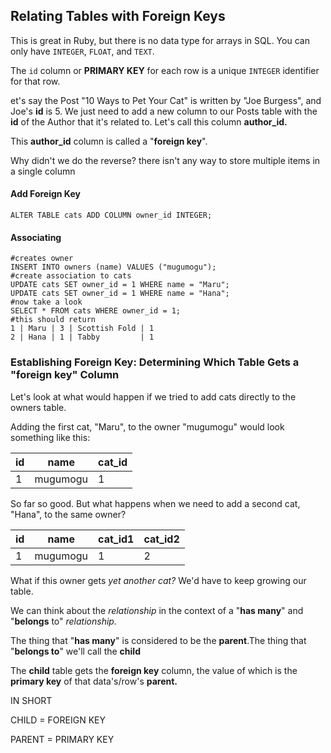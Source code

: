 ## Relating Tables with Foreign Keys

This is great in Ruby, but there is no data type for arrays in SQL. You can only have `INTEGER`, `FLOAT`, and `TEXT`. 

The `id` column or  **PRIMARY KEY** for each row is a unique `INTEGER` identifier for that row.

et's say the Post "10 Ways to Pet Your Cat" is written by "Joe Burgess", and Joe's **id** is 5. We just need to add a new column to our Posts table with the **id** of the Author that it's related to. Let's call this column **author_id.**

This **author_id** column is called a "**foreign key**".

Why didn't we do the reverse? there isn't any way to store multiple items in a single column

#### Add Foreign Key 

```sqlite
ALTER TABLE cats ADD COLUMN owner_id INTEGER;
```

#### Associating

```sqlite
#creates owner
INSERT INTO owners (name) VALUES ("mugumogu");
#create association to cats 
UPDATE cats SET owner_id = 1 WHERE name = "Maru";
UPDATE cats SET owner_id = 1 WHERE name = "Hana";
#now take a look
SELECT * FROM cats WHERE owner_id = 1;
#this should return
1 | Maru | 3 | Scottish Fold | 1
2 | Hana | 1 | Tabby         | 1
```

### Establishing Foreign Key: Determining Which Table Gets a "foreign key" Column

Let's look at what would happen if we tried to add cats directly to the owners table.

Adding the first cat, "Maru", to the owner "mugumogu" would look something like this:

| id   | name     | cat_id |
| ---- | -------- | ------ |
| 1    | mugumogu | 1      |

So far so good. But what happens when we need to add a second cat, "Hana", to the same owner?

| id   | name     | cat_id1 | cat_id2 |
| ---- | -------- | ------- | ------- |
| 1    | mugumogu | 1       | 2       |

What if this owner gets *yet another cat?* We'd have to keep growing our table.

We can think about the *relationship*  in the context of a "**has many**" and "**belongs** to" *relationship.*

The thing that "**has many**" is considered to be the **parent**.The thing that "**belongs to**" we'll call the **child**

The **child** table gets the **foreign key** column, the value of which is the **primary key** of that data's/row's **parent.**

IN SHORT

CHILD = FOREIGN KEY

PARENT = PRIMARY KEY